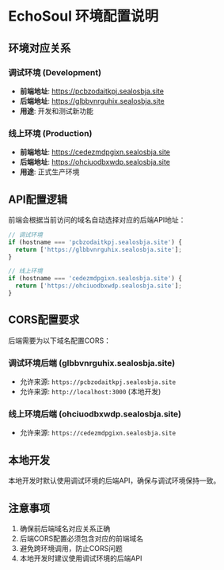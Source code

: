 # EchoSoul 环境配置说明

## 环境对应关系

### 调试环境 (Development)
- **前端地址**: https://pcbzodaitkpj.sealosbja.site
- **后端地址**: https://glbbvnrguhix.sealosbja.site
- **用途**: 开发和测试新功能

### 线上环境 (Production)
- **前端地址**: https://cedezmdpgixn.sealosbja.site
- **后端地址**: https://ohciuodbxwdp.sealosbja.site
- **用途**: 正式生产环境

## API配置逻辑

前端会根据当前访问的域名自动选择对应的后端API地址：

```javascript
// 调试环境
if (hostname === 'pcbzodaitkpj.sealosbja.site') {
  return ['https://glbbvnrguhix.sealosbja.site'];
}

// 线上环境  
if (hostname === 'cedezmdpgixn.sealosbja.site') {
  return ['https://ohciuodbxwdp.sealosbja.site'];
}
```

## CORS配置要求

后端需要为以下域名配置CORS：

### 调试环境后端 (glbbvnrguhix.sealosbja.site)
- 允许来源: `https://pcbzodaitkpj.sealosbja.site`
- 允许来源: `http://localhost:3000` (本地开发)

### 线上环境后端 (ohciuodbxwdp.sealosbja.site)
- 允许来源: `https://cedezmdpgixn.sealosbja.site`

## 本地开发

本地开发时默认使用调试环境的后端API，确保与调试环境保持一致。

## 注意事项

1. 确保前后端域名对应关系正确
2. 后端CORS配置必须包含对应的前端域名
3. 避免跨环境调用，防止CORS问题
4. 本地开发时建议使用调试环境的后端API


